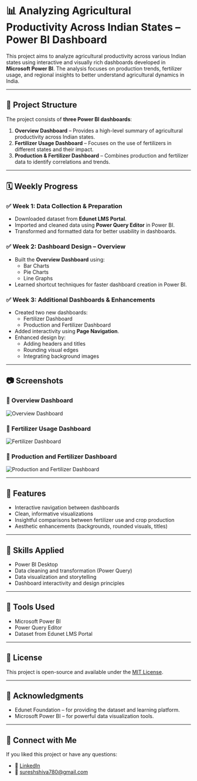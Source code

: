 # 📊 Analyzing Agricultural Productivity Across Indian States – Power BI Dashboard

This project aims to analyze agricultural productivity across various Indian states using interactive and visually rich dashboards developed in **Microsoft Power BI**. The analysis focuses on production trends, fertilizer usage, and regional insights to better understand agricultural dynamics in India.

---

## 📁 Project Structure

The project consists of **three Power BI dashboards**:

1. **Overview Dashboard** – Provides a high-level summary of agricultural productivity across Indian states.
2. **Fertilizer Usage Dashboard** – Focuses on the use of fertilizers in different states and their impact.
3. **Production & Fertilizer Dashboard** – Combines production and fertilizer data to identify correlations and trends.

---

## 🗓️ Weekly Progress

### ✅ Week 1: Data Collection & Preparation
- Downloaded dataset from **Edunet LMS Portal**.
- Imported and cleaned data using **Power Query Editor** in Power BI.
- Transformed and formatted data for better usability in dashboards.

### ✅ Week 2: Dashboard Design – Overview
- Built the **Overview Dashboard** using:
  - Bar Charts
  - Pie Charts
  - Line Graphs
- Learned shortcut techniques for faster dashboard creation in Power BI.

### ✅ Week 3: Additional Dashboards & Enhancements
- Created two new dashboards:
  - Fertilizer Dashboard
  - Production and Fertilizer Dashboard
- Added interactivity using **Page Navigation**.
- Enhanced design by:
  - Adding headers and titles
  - Rounding visual edges
  - Integrating background images

---

## 📷 Screenshots

### 🔹 Overview Dashboard
![Overview Dashboard](https://github.com/user-attachments/assets/3acebe43-46f7-4583-97ac-584db7cc1372)

### 🔹 Fertilizer Usage Dashboard
![Fertilizer Dashboard](https://github.com/user-attachments/assets/3edb4ffb-d664-41b6-9b81-5e95f8d9e5e2)

### 🔹 Production and Fertilizer Dashboard
![Production and Fertilizer Dashboard](https://github.com/user-attachments/assets/0cde5792-73cf-41f3-a3eb-890c2f3710ca)

---

## 🚀 Features

- Interactive navigation between dashboards
- Clean, informative visualizations
- Insightful comparisons between fertilizer use and crop production
- Aesthetic enhancements (backgrounds, rounded visuals, titles)

---

## 🧠 Skills Applied

- Power BI Desktop
- Data cleaning and transformation (Power Query)
- Data visualization and storytelling
- Dashboard interactivity and design principles

---

## 📌 Tools Used

- Microsoft Power BI
- Power Query Editor
- Dataset from Edunet LMS Portal

---

## 📄 License

This project is open-source and available under the [MIT License](LICENSE).

---

## 🙌 Acknowledgments

- Edunet Foundation – for providing the dataset and learning platform.
- Microsoft Power BI – for powerful data visualization tools.

---

## 🔗 Connect with Me

If you liked this project or have any questions:

- 🔗 [LinkedIn](linkedin.com/in/shivamsk12)
- 📧 sureshshiva780@gmail.com

